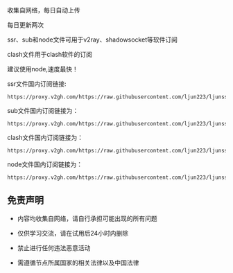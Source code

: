 收集自网络，每日自动上传

每日更新两次

ssr、sub和node文件可用于v2ray、shadowsocket等软件订阅

clash文件用于clash软件的订阅

建议使用node,速度最快！

ssr文件国内订阅链接:

```
https://proxy.v2gh.com/https://raw.githubusercontent.com/ljun223/ljunssr/master/ssr
```

sub文件国内订阅链接为：

```
https://proxy.v2gh.com/https://raw.githubusercontent.com/ljun223/ljunssr/master/sub
```
clash文件国内订阅链接为：

```
https://proxy.v2gh.com/https://raw.githubusercontent.com/ljun223/ljunssr/master/clash
```

node文件国内订阅链接为：

```
https://proxy.v2gh.com/https://raw.githubusercontent.com/ljun223/ljunssr/master/node
```


## 免责声明

* 内容均收集自网络，请自行承担可能出现的所有问题

* 仅供学习交流，请在试用后24小时内删除

* 禁止进行任何违法恶意活动

* 需遵循节点所属国家的相关法律以及中国法律

